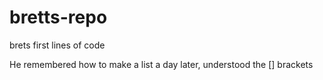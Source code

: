 # bretts-repo
brets first lines of code

<p>He remembered how to make a list a day later, understood the [] brackets</p>
